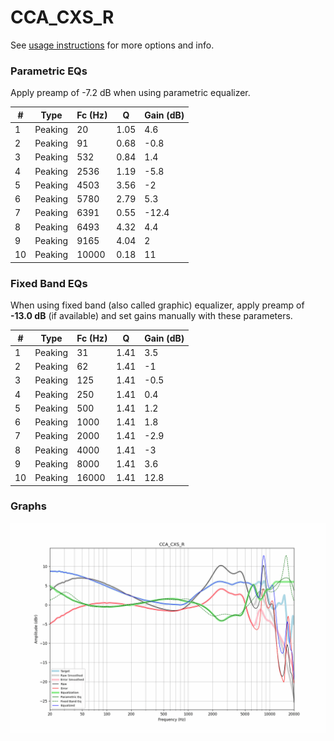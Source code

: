 # CCA_CXS_R
See [usage instructions](https://github.com/jaakkopasanen/AutoEq#usage) for more options and info.

### Parametric EQs
Apply preamp of -7.2 dB when using parametric equalizer.

|   # | Type    |   Fc (Hz) |    Q |   Gain (dB) |
|-----|---------|-----------|------|-------------|
|   1 | Peaking |        20 | 1.05 |         4.6 |
|   2 | Peaking |        91 | 0.68 |        -0.8 |
|   3 | Peaking |       532 | 0.84 |         1.4 |
|   4 | Peaking |      2536 | 1.19 |        -5.8 |
|   5 | Peaking |      4503 | 3.56 |        -2   |
|   6 | Peaking |      5780 | 2.79 |         5.3 |
|   7 | Peaking |      6391 | 0.55 |       -12.4 |
|   8 | Peaking |      6493 | 4.32 |         4.4 |
|   9 | Peaking |      9165 | 4.04 |         2   |
|  10 | Peaking |     10000 | 0.18 |        11   |

### Fixed Band EQs
When using fixed band (also called graphic) equalizer, apply preamp of **-13.0 dB** (if available) and set gains manually with these parameters.

|   # | Type    |   Fc (Hz) |    Q |   Gain (dB) |
|-----|---------|-----------|------|-------------|
|   1 | Peaking |        31 | 1.41 |         3.5 |
|   2 | Peaking |        62 | 1.41 |        -1   |
|   3 | Peaking |       125 | 1.41 |        -0.5 |
|   4 | Peaking |       250 | 1.41 |         0.4 |
|   5 | Peaking |       500 | 1.41 |         1.2 |
|   6 | Peaking |      1000 | 1.41 |         1.8 |
|   7 | Peaking |      2000 | 1.41 |        -2.9 |
|   8 | Peaking |      4000 | 1.41 |        -3   |
|   9 | Peaking |      8000 | 1.41 |         3.6 |
|  10 | Peaking |     16000 | 1.41 |        12.8 |

### Graphs
![](./CCA_CXS_R.png)
